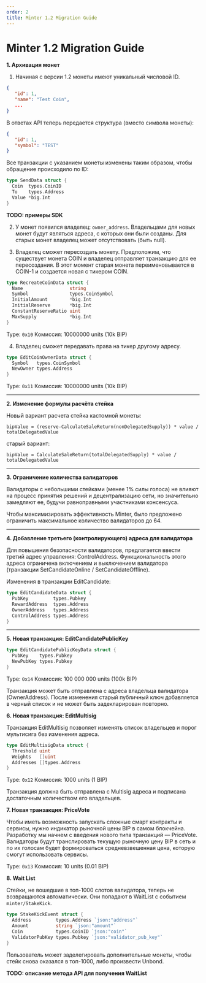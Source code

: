 ```yaml
---
order: 2
title: Minter 1.2 Migration Guide
---
```


# Minter 1.2 Migration Guide

**1. Архивация монет**

1. Начиная с версии 1.2 монеты имеют уникальный числовой ID.

```json
{
   "id": 1,
   "name": "Test Coin",
   ...
}
```

В ответах API теперь передается структура (вместо символа монеты):
```json
{
   "id": 1,
   "symbol": "TEST"
}
```

Все транзакции с указанием монеты изменены таким образом, чтобы обращение происходило по ID:
```go
type SendData struct {  
  Coin  types.CoinID  
  To    types.Address  
  Value *big.Int  
}
```

**TODO: примеры SDK**

2.  У монет появился владелец: `owner_address`. Владельцами для новых монет будут являться адреса, с которых они были созданы. Для старых монет владелец может отсутствовать (быть null).

3.  Владелец сможет пересоздать монету. Предположим, что существует монета COIN и владелец отправляет транзакцию для ее пересоздания. В этот момент старая монета переименовывается в COIN-1 и создается новая с тикером COIN.

```go
type RecreateCoinData struct {
  Name                 string
  Symbol               types.CoinSymbol
  InitialAmount        *big.Int
  InitialReserve       *big.Int
  ConstantReserveRatio uint
  MaxSupply            *big.Int
}
```

Type: `0x10`
Комиссия: 10000000 units (10k BIP)

4.  Владелец сможет передавать права на тикер другому адресу.

```go
type EditCoinOwnerData struct {
  Symbol   types.CoinSymbol
  NewOwner types.Address
}
```

Type: `0x11`
Комиссия: 10000000 units (10k BIP)

----------

**2. Изменение формулы расчёта стейка**

Новый вариант расчета стейка кастомной монеты:

`bipValue = (reserve-CalculateSaleReturn(nonDelegatedSupply)) * value / totalDelegatedValue`

старый вариант:

`bipValue = CalculateSaleReturn(totalDelegatedSupply) * value / totalDelegatedValue`

----------

**3. Ограничение количества валидаторов**

Валидаторы с небольшими стейками (менее 1% силы голоса) не влияют на процесс принятия решений и децентрализацию сети, но значительно замедляют ее, будучи равноправными участниками консенсуса.

Чтобы максимизировать эффективность Minter, было предложено ограничить максимальное количество валидаторов до 64.

----------

**4. Добавление третьего (контролирующего) адреса для валидатора**

Для повышения безопасности валидаторов, предлагается ввести третий адрес управления: ControlAddress. Функциональность этого адреса ограничена включением и выключением валидатора  
(транзакции SetCandidateOnline / SetCandidateOffline).

Изменения в транзакции EditCandidate:
```go
type EditCandidateData struct {  
  PubKey         types.Pubkey  
  RewardAddress  types.Address  
  OwnerAddress   types.Address  
  ControlAddress types.Address  
}
```

----------

**5. Новая транзакция: EditCandidatePublicKey**

```go
type EditCandidatePublicKeyData struct {  
  PubKey    types.Pubkey  
  NewPubKey types.Pubkey  
}
```

Type: `0x14`
Комиссия: 100 000 000 units (100k BIP)

Транзакция может быть отправлена с адреса владельца валидатора (OwnerAddress). После изменения старый публичный ключ добавляется в черный список и не может быть задекларирован повторно.

**6. Новая транзакция: EditMultisig**

Транзакция EditMultisig позволяет изменять список владельцев и порог мультисига без изменения адреса. 

```go
type EditMultisigData struct {  
  Threshold uint  
  Weights   []uint  
  Addresses []types.Address  
}
```

Type: `0x12`
Комиссия: 1000 units (1 BIP)

Транзакция должна быть отправлена с Multisig адреса и подписана достаточным количеством его владельцев.

**7. Новая транзакция: PriceVote**

Чтобы иметь возможность запускать сложные смарт контракты и сервисы, нужно индикатор рыночной цены BIP в самом блокчейна. Разработку мы начнем с введения нового типа транзакций — PriceVote. Валидаторы будут транслировать текущую рыночную цену BIP в сеть и по их голосам будет формироваться средневзвешенная цена, которую смогут использовать сервисы.

Type: `0x13`
Комиссия: 10 units (0.01 BIP)

**8. Wait List**

Стейки, не вошедшие в топ-1000 слотов валидатора, теперь не возвращаются автоматически. Они попадают в WaitList с событием `minter/StakeKick`.

```go
type StakeKickEvent struct {  
  Address         types.Address `json:"address"`  
  Amount          string `json:"amount"`  
  Coin            types.CoinID `json:"coin"`  
  ValidatorPubKey types.Pubkey `json:"validator_pub_key"`  
}
```

Пользователь может заделегировать дополнительные монеты, чтобы стейк снова оказался в топ-1000, либо произвести Unbond.

**TODO: описание метода API для получения WaitList**


